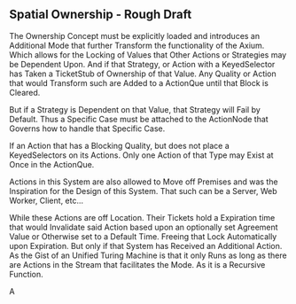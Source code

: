 ## Spatial Ownership - Rough Draft
The Ownership Concept must be explicitly loaded and introduces an Additional Mode that further Transform the functionality of the Axium. Which allows for the Locking of Values that Other Actions or Strategies may be Dependent Upon. And if that Strategy, or Action with a KeyedSelector has Taken a TicketStub of Ownership of that Value. Any Quality or Action that would Transform such are Added to a ActionQue until that Block is Cleared.

But if a Strategy is Dependent on that Value, that Strategy will Fail by Default. Thus a Specific Case must be attached to the ActionNode that Governs how to handle that Specific Case.

If an Action that has a Blocking Quality, but does not place a KeyedSelectors on its Actions. Only one Action of that Type may Exist at Once in the ActionQue.

Actions in this System are also allowed to Move off Premises and was the Inspiration for the Design of this System. That such can be a Server, Web Worker, Client, etc...

While these Actions are off Location. Their Tickets hold a Expiration time that would Invalidate said Action based upon an optionally set Agreement Value or Otherwise set to a Default Time. Freeing that Lock Automatically upon Expiration. But only if that System has Received an Additional Action. As the Gist of an Unified Turing Machine is that it only Runs as long as there are Actions in the Stream that facilitates the Mode. As it is a Recursive Function.

A